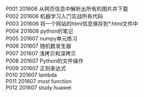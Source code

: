 P001    201606      从网页信息中解析出所有的图片并下载</br>
P002    201606      机器学习入门实战所有代码</br>
P003    201606      将一个网站的html信息保存到*.html文件中</br>
P004    201606      python的笔记<br/>
P005    201607      numpy单元练习<br/>
P006    201607      随机数发生器<br/>
P007    201607      浅拷贝和深拷贝<br/>
P008    201607      Python的文件操作<br/>
P009	201607      正则表达式<br/>
P010	201607      lambda<br/>
P011	201607      most function<br/>
P012	201607      study huawei<br/>
